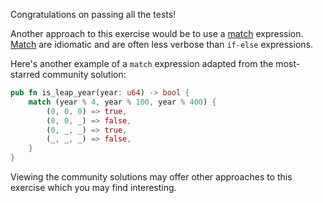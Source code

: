Congratulations on passing all the tests!

Another approach to this exercise would be to use a
[match](https://doc.rust-lang.org/reference/expressions/match-expr.html)
expression. [Match](https://doc.rust-lang.org/book/ch06-02-match.html) are
idiomatic and are often less verbose than `if-else` expressions.

Here's another example of a `match` expression adapted from the most-starred
community solution:

```rust
pub fn is_leap_year(year: u64) -> bool {
    match (year % 4, year % 100, year % 400) {
        (0, 0, 0) => true,
        (0, 0, _) => false,
        (0, _, _) => true,
        (_, _, _) => false,
    }
}
```

Viewing the community solutions may offer other approaches to this exercise
which you may find interesting.
